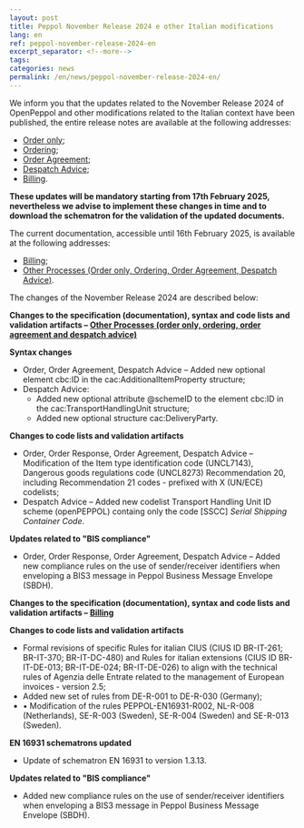 ```yaml
---
layout: post
title: Peppol November Release 2024 e other Italian modifications
lang: en
ref: peppol-november-release-2024-en
excerpt_separator: <!--more-->
tags:
categories: news
permalink: /en/news/peppol-november-release-2024-en/
---
```

We inform you that the updates related to the November Release 2024 of OpenPeppol and other modifications related to the Italian context have been published, the entire release notes are available at the following addresses:

 - [Order only](https://peppol-docs.agid.gov.it/docs-next-release/docs/ITA/others/guides/release-notes-it/3-order-only/main.html); 
 - [Ordering](https://peppol-docs.agid.gov.it/docs-next-release/docs/ITA/others/guides/release-notes-it/28-ordering/main.html); 
 - [Order Agreement](https://peppol-docs.agid.gov.it/docs-next-release/docs/ITA/others/guides/release-notes-it/42-orderagreement/main.html); 
 - [Despatch Advice](https://peppol-docs.agid.gov.it/docs-next-release/docs/ITA/others/guides/release-notes-it/30-despatchadvice/main.html); 
 - [Billing](https://peppol-docs.agid.gov.it/docs-next-release/docs/ITA/invoice/guide/release-notes-it/main.html). 

**These updates will be mandatory starting from 17th February 2025, nevertheless we advise to implement these changes in time and to download the schematron for the validation of the updated documents.**
<!--more-->

The current documentation, accessible until 16th February 2025, is available at the following addresses:
 - [Billing](https://peppol-docs.agid.gov.it/docs/my_index_fatt.jsp); 
 - [Other Processes (Order only, Ordering, Order Agreement, Despatch Advice)](https://peppol-docs.agid.gov.it/docs/my_index.jsp).

The changes of the November Release 2024 are described below:

**Changes to the specification (documentation), syntax and code lists and validation artifacts – [Other Processes (order only, ordering, order agreement and despatch advice)](https://peppol-docs.agid.gov.it/docs-next-release/my_index.jsp)**

**Syntax changes**

 - Order, Order Agreement, Despatch Advice – Added new optional element cbc:ID in the cac:AdditionalItemProperty structure;
 - Despatch Advice:
    - Added new optional attribute @schemeID to the element cbc:ID in the cac:TransportHandlingUnit structure;
    - Added new optional structure cac:DeliveryParty.

**Changes to code lists and validation artifacts**

 - Order, Order Response, Order Agreement, Despatch Advice – Modification of the Item type identification code (UNCL7143), Dangerous goods regulations code (UNCL8273) Recommendation 20, including Recommendation 21 codes - prefixed with X (UN/ECE) codelists;
 - Despatch Advice – Added new codelist Transport Handling Unit ID scheme (openPEPPOL) containg only the code [SSCC] *Serial Shipping Container Code*.

**Updates related to "BIS compliance"**

 - Order, Order Response, Order Agreement, Despatch Advice – Added new compliance rules on the use of sender/receiver identifiers when enveloping a BIS3 message in Peppol Business Message Envelope (SBDH).

**Changes to the specification (documentation), syntax and code lists and validation artifacts – [Billing](https://peppol-docs.agid.gov.it/docs-next-release/my_index_fatt.jsp)**


**Changes to code lists and validation artifacts**

 - Formal revisions of specific Rules for italian CIUS (CIUS ID BR-IT-261; BR-IT-370; BR-IT-DC-480) and Rules for italian extensions (CIUS ID BR-IT-DE-013; BR-IT-DE-024; BR-IT-DE-026) to align with the technical rules of Agenzia delle Entrate related to the management of European invoices - version 2.5;
 - Added new set of rules from DE-R-001 to DE-R-030 (Germany);
 - •	Modification of the rules PEPPOL-EN16931-R002, NL-R-008 (Netherlands), SE-R-003 (Sweden), SE-R-004 (Sweden) and SE-R-013 (Sweden).

**EN 16931 schematrons updated**

 - Update of schematron EN 16931 to version 1.3.13.

**Updates related to "BIS compliance"**

 - Added new compliance rules on the use of sender/receiver identifiers when enveloping a BIS3 message in Peppol Business Message Envelope (SBDH).
